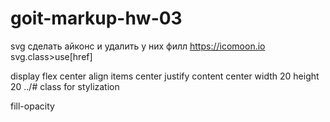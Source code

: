 # goit-markup-hw-03



svg сделать айконс
 и удалить у них филл 
 https://icomoon.io
 svg.class>use[href]

display flex center
align items center
justify content center
width 20 height 20 ../#
class for stylization


fill-opacity

<!-- В примере мы добавляем элементу <svg> класс .icon, устанавливаем базовый чёрный цвет заливки (свойство fill) и меняем его при ховере на оранжевый. -->

<!-- <svg>
  <use href="./путь-к-свг-спрайту/имя-спрайта.svg#идентификатор-символа"></use>
</svg> -->
<!-- html <svg class="icon" width="150" height="150">
    <use href="#work"></use>
  </svg> -->